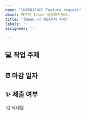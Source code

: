 ```yaml
---
name: "\U0001F4CC Feature request"
about: 매주차 Issue 생성해주세요.
title: "[Week ~] 해당주차 주제"
labels: ''
assignees: ''

---
```


## 💻 작업 주제

## ⏰ 마감 일자

## ✨ 제출 여부 
-[] 닉네임
